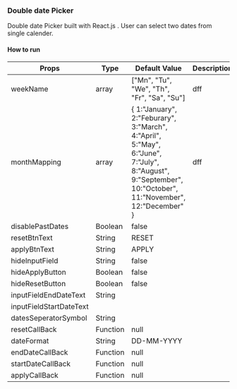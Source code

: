 ### Double date Picker

Double date Picker built with React.js . User can select two dates from single calender.

#### How to run

|         Props           | Type | Default Value | Description |
|-------------------------|------|---------------|-------------|
|        weekName         |  array| ["Mn", "Tu", "We", "Th", "Fr", "Sa", "Su"] |dff |
| monthMapping |      array        |{  1:"January",  2:"Feburary",  3:"March",  4:"April",  5:"May",  6:"June",   7:"July",  8:"August",  9:"September",  10:"October",  11:"November",  12:"December"  }|dff |
|disablePastDates| Boolean | false |
|resetBtnText|  String | RESET |
|applyBtnText|  String | APPLY |
|hideInputField|  String | false |
|hideApplyButton|  Boolean | false |
|hideResetButton|  Boolean | false |
|inputFieldEndDateText|  String |
|inputFieldStartDateText| 
|datesSeperatorSymbol|  String | 
|resetCallBack| Function | null |
|dateFormat| String | DD-MM-YYYY| 
|endDateCallBack| Function | null |
|startDateCallBack| Function | null |
|applyCallBack| Function | null |